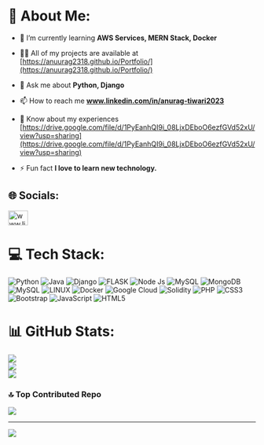 # 💫 About Me:

- 🌱 I’m currently learning **AWS Services, MERN Stack, Docker**

- 👨‍💻 All of my projects are available at [https://anuurag2318.github.io/Portfolio/](https://anuurag2318.github.io/Portfolio/)

- 💬 Ask me about **Python, Django**

- 📫 How to reach me **www.linkedin.com/in/anurag-tiwari2023**

- 📄 Know about my experiences [https://drive.google.com/file/d/1PyEanhQI9i_08LjxDEboO6ezfGVd52xU/view?usp=sharing](https://drive.google.com/file/d/1PyEanhQI9i_08LjxDEboO6ezfGVd52xU/view?usp=sharing)

- ⚡ Fun fact **I love to learn new technology.**
## 🌐 Socials:
<p align="left">
<a href="https://linkedin.com/in/www.linkedin.com/in/anurag-tiwari2023" target="blank"><img align="center" src="https://raw.githubusercontent.com/rahuldkjain/github-profile-readme-generator/master/src/images/icons/Social/linked-in-alt.svg" alt="www.linkedin.com/in/anurag-tiwari2023" height="30" width="40" /></a>
</p>

# 💻 Tech Stack:
![Python](https://img.shields.io/badge/python-3670A0?style=for-the-badge&logo=python&logoColor=ffdd54) ![Java](https://img.shields.io/badge/Java-ED8B00?style=for-the-badge&logo=openjdk&logoColor=white) ![Django](https://img.shields.io/badge/Django-092E20?style=for-the-badge&logo=django&logoColor=white) ![FLASK](https://img.shields.io/badge/Flask-000000?style=for-the-badge&logo=flask&logoColor=white) ![Node Js](https://img.shields.io/badge/Node.js-43853D?style=for-the-badge&logo=node.js&logoColor=white) ![MySQL](https://img.shields.io/badge/MySQL-00000F?style=for-the-badge&logo=mysql&logoColor=white) ![MongoDB](https://img.shields.io/badge/MongoDB-%234ea94b.svg?style=for-the-badge&logo=mongodb&logoColor=white) ![MySQL](https://img.shields.io/badge/mysql-%2300f.svg?style=for-the-badge&logo=mysql&logoColor=white) ![LINUX](https://img.shields.io/badge/Linux-FCC624?style=for-the-badge&logo=linux&logoColor=black) ![Docker](https://img.shields.io/badge/docker-%230db7ed.svg?style=for-the-badge&logo=docker&logoColor=white) ![Google Cloud](	https://img.shields.io/badge/Google_Cloud-4285F4?style=for-the-badge&logo=google-cloud&logoColor=white) ![Solidity](https://img.shields.io/badge/Solidity-%23363636.svg?style=for-the-badge&logo=solidity&logoColor=white) ![PHP](https://img.shields.io/badge/PHP-777BB4?style=for-the-badge&logo=php&logoColor=white) ![CSS3](https://img.shields.io/badge/css3-%231572B6.svg?style=for-the-badge&logo=css3&logoColor=white) ![Bootstrap](https://img.shields.io/badge/bootstrap-%23563D7C.svg?style=for-the-badge&logo=bootstrap&logoColor=white) ![JavaScript](https://img.shields.io/badge/javascript-%23323330.svg?style=for-the-badge&logo=javascript&logoColor=%23F7DF1E) ![HTML5](https://img.shields.io/badge/html5-%23E34F26.svg?style=for-the-badge&logo=html5&logoColor=white) 

# 📊 GitHub Stats:
![](https://github-readme-stats.vercel.app/api?username=Anuurag2318&theme=dark&hide_border=false&include_all_commits=false&count_private=false)<br/>
![](https://github-readme-streak-stats.herokuapp.com/?user=Anuurag2318&theme=dark&hide_border=false)<br/>
![](https://github-readme-stats.vercel.app/api/top-langs/?username=Anuurag2318&theme=dark&hide_border=false&include_all_commits=false&count_private=false&layout=compact)

### 🔝 Top Contributed Repo
![](https://github-contributor-stats.vercel.app/api?username=Anuurag2318&limit=4&theme=tokyonight&combine_all_yearly_contributions=true)

---
[![](https://visitcount.itsvg.in/api?id=Anuurag2318&icon=0&color=0)](https://visitcount.itsvg.in)
